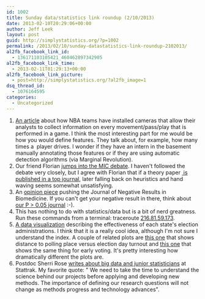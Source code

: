 ```yaml
---
id: 1002
title: Sunday data/statistics link roundup (2/10/2013)
date: 2013-02-10T20:29:06+00:00
author: Jeff Leek
layout: post
guid: http://simplystatistics.org/?p=1002
permalink: /2013/02/10/sunday-datastatistics-link-roundup-2102013/
al2fb_facebook_link_id:
  - 136171103105421_460462897342905
al2fb_facebook_link_time:
  - 2013-02-11T01:29:13+00:00
al2fb_facebook_link_picture:
  - post=http://simplystatistics.org/?al2fb_image=1
dsq_thread_id:
  - 1076164595
categories:
  - Uncategorized
---
```

  1. [An article](http://www.grantland.com/blog/the-triangle/post/_/id/50343/the-height-of-wonkery-an-in-depth-look-at-the-nba-with-the-most-innovative-technology-available) about how NBA teams have installed cameras that allow their analysts to collect information on every movement/pass/play that is performed in a game. I think the most interesting part for me would be how you would define features. They talk about, for example, how many times a  player drives. I wonder if they have an intern in the basement manually annotating those features or if they are using automatic detection algorithms (via Marginal Revolution).
  2. Our friend Florian [jumps into the MIC debate](https://scientificbsides.wordpress.com/2013/02/10/maximal-information-coefficient-just-a-messed-up-estimate-of-mutual-information/). I haven't followed the debate very closely, but I agree with Florian that if a theory paper [ is published in a top journal](http://simplystatistics.org/2012/01/26/when-should-statistics-papers-be-published-in-science/), later falling back on heuristics and hand waving seems somewhat unsatisfying.
  3. An [opinion piece](http://www.the-scientist.com/?articles.view/articleNo/33968/title/Opinion--Publish-Negative-Results/) pushing the Journal of Negative Results in Biomedicine. If you can't get your negative result in there, think about [our P > 0.05 journal](http://simplystatistics.org/2011/09/28/the-p-0-05-journal/) :-).
  4. <span style="line-height: 15.989583969116211px;">This has nothing to do with statistics/data but is a bit of nerd greatness. Run these commands from a terminal: traceroute <a href="tel:216.81.59.173" target="_blank">216.81.59.173</a>.</span>
  5. [A data visualization](http://www.viewtific.com/elections-performance-inde/) describing the effectiveness of each state's election administrations. I think that it is a really cool idea, although I'm not sure I understand the index. A couple of related plots are [this one](http://www.elections.state.md.us/press_room/2012_stats_general/2012_general_election_day_turnout_and_distance.pdf) that shows distance to polling place versus election day turnout and [this one](http://www.elections.state.md.us/press_room/2012_stats_general/2012_general_early_voting_turnout_and_distance.pdf) that shows the same thing for early voting. It's pretty interesting how dramatically different the plots are.
  6. Postdoc Sherri Rose [writes about big data and junior statisticians](http://stattrak.amstat.org/2013/02/01/statisticians-place-in-big-data/) at Stattrak. My favorite quote: " We need to take the time to understand the science behind our projects before applying and developing new methods. The importance of defining our research questions will not change as methods progress and technology advances".